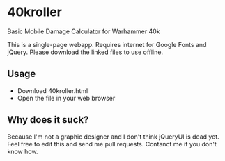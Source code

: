 # 40kroller
Basic Mobile Damage Calculator for Warhammer 40k

This is a single-page webapp.
Requires internet for Google Fonts and jQuery.
Please download the linked files to use offline.

## Usage
- Download 40kroller.html
- Open the file in your web browser

## Why does it suck?
Because I'm not a graphic designer and I don't think jQueryUI is dead yet. Feel free to edit this and send me pull requests. Contanct me if you don't know how.
